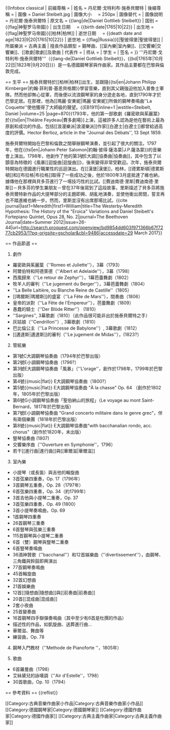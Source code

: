 {{Infobox classical
| 前綴尊稱     = 
| 姓名         = 丹尼爾·戈特利布·施泰貝爾特
| 後綴尊稱     = 
| 圖像         = Daniel Steibelt.jpg
| 圖像大小     = 250px
| 圖像替代     = 
| 圖像說明     = 丹尼爾·施泰貝爾特
| 原文名       = {{lang|de|Daniel Gottlieb Steibelt}}
| 国别         = {{flag|神聖罗马帝國}}
| 出生日期     = {{birth date|1765|10|22}}
| 出生地       = {{flag|神聖罗马帝國}}[[柏林|柏林]]
| 逝世日期     = {{death date and age|1823|9|20|1765|10|22}}
| 逝世地       = {{flag|Russia}}[[聖彼得堡|聖彼得堡]]
| 所屬樂派     = 古典主義 
| 擅長作品類型 = 鋼琴曲、[[室內樂|室內樂]]、[[交響樂|交響樂]]、[[歌劇|歌劇]]及歌曲
| 代表作       = 
| 师从         = 
| 学生         = 
| 签名         = 
}}
'''丹尼爾·戈特利布·施泰貝爾特'''（{{lang-de|Daniel Gottlieb Steibelt}}，{{bd|1765年|10月22日|1823年|9月20日}}）是一名德國鋼琴家與作曲家。其作品主要都在巴黎與倫敦完成。

== 生平 ==
施泰貝爾特於[[柏林|柏林]]出生，並跟隨{{tsl|en|Johann Philipp Kirnberger|約翰·菲利普·基恩貝格爾}}學習音樂，直到其父親強迫他加入普魯士軍隊。然而他卻無心從軍，而後便以流浪鋼琴家的身分遊走各地，直到1790年才於巴黎定居。在那裡，他為[[瑪麗·安東妮|瑪麗·安東妮]]所做的鋼琴奏鳴曲''La Coquette''使他獲得了大師級的聲望。<ref name="EB1911">{{EB1911|inline=1 |wstitle=Steibelt, Daniel |volume=25 |page=870}}</ref>1793年，他的第一部歌劇《羅密歐與茱麗葉》於{{tsl|en|Théâtre Feydeau|費多劇場}}上演，這被許多人認為是他在藝術上最為原創和成功的作品，包括[[浪漫樂派|浪漫樂派]]作家[[白遼士|白遼士]]都曾給過高度的評價。<ref>Hector Berlioz, article in the ''Journal des Débats'', 13 Sept 1859.</ref>

施泰貝爾特開始在巴黎和倫敦之間舉辦鋼琴演奏，並引起了很大的關注。<ref name="EB1911"/>1797年，他在{{tsl|en|Johann Peter Salomon|約翰·彼得·薩洛蒙|J.P.薩洛蒙}}的音樂會上演出。1798年，他創作了他的第3號E大調[[協奏曲|協奏曲]]，其中包含了以顫音為特徵的《風暴[[迴旋曲|迴旋曲]]》，後來變得非常受歡迎。次年，施泰貝爾特開始在德國進行職業性的巡迴演出。在[[漢堡|漢堡]]，柏林，[[德累斯頓|德累斯頓]]和[[布拉格|布拉格]]取得了一些成功之後，他於1800年3月底抵達了維也納，據傳他在那裡與貝多芬進行了一場技巧性的比試。[[費迪南德·里斯|費迪南德·里斯]]－貝多芬的學生兼朋友－曾在37年後寫到了這段故事，里斯描述了貝多芬將施泰貝爾特新作品的大提琴部分的主題即興、胡亂地演奏，並使他衝出房間，誓言再也不踏進維也納一步。然而，里斯並沒有出席那場比試。<ref>{{cite journal|last1=Meredith|first1=William|title=The Westerby-Meredith Hypothesis: The History of the "Eroica" Variations and Daniel Steibelt's Fortepiano Quintet, Opus 28, No. 2|journal=The Beethoven Journal|date=Summer 2012|issue=26-44|url=http://search.proquest.com/openview/bd9854dd603f971366b67f7277cb2953/1?pq-origsite=gscholar&cbl=9486|accessdate=29 March 2017}}</ref>

== 作品節選 ==
1. 劇作
* 羅密歐與茱麗葉（''Romeo et Juliette''），3幕（1793）
* 阿爾伯特和阿德萊德（''Albert et Adelaide''），3幕（1798）
* 西風歸來（''Le retour de Zephyr''），1幕芭蕾舞劇（1802）
* 牧羊人的審判（''Le jugement du Berger''），3幕芭蕾舞劇（1804）
* ''La Belle Laitière, ou Blanche Reine de Castille''（1805）
* [[瑪爾斯|瑪爾斯]]的盛宴（''La Fête de Mars''），間奏曲（1806）
* 皇帝的派對（''La Fête de l'Empereur''），芭蕾舞劇（1809）
* 愚蠢的騎士（''Der Blöde Ritter''） (1810）
* ''Sargines'', 3幕歌劇（1810）（此作品很可能非出於施泰貝爾特之手）
* 灰姑娘（''Cendrillon''）, 3幕歌劇（1810）
* 巴比倫公主（''La Princesse de Babylone''）, 3幕歌劇（1812）
* [[邁達斯|邁達斯]]的審判（''Le jugement de Midas''），(1823?）

2. 管絃樂
* 第1號C大調鋼琴協奏曲（1794年於巴黎出版）
* 第2號E小調鋼琴協奏曲（1796?）
* 第3號E大調鋼琴協奏曲「風暴」（''L'orage''，創作於1798年，1799年於巴黎出版）
* 第4號{{music|flat}} E大調鋼琴協奏曲（1800?）
* 第5號{{music|flat}} E大調鋼琴協奏曲 "À la chasse" Op. 64 （創作於1802年，1805年於巴黎出版）
* 第6號G小調鋼琴協奏曲「聖伯納山的旅程」（Le voyage au mont Saint-Bernard，1817年於巴黎出版）
* 第7號E小調鋼琴協奏曲 "Grand concerto militaire dans le genre grec"，伴有兩個樂團（1818年於巴黎出版）
* 第8號{{music|flat}} E大調鋼琴協奏曲"with bacchanalian rondo, acc. chorus"（創作於1820年，未出版）
* 豎琴協奏曲 (1807)
* 交響樂序曲（''Ouverture en Symphonie''，1796）
* 若干[[進行曲|進行曲]]與[[華爾滋|華爾滋]]

3. 室內樂
* 小提琴（或長笛）與吉他的輪旋曲
* 3首弦樂四重奏，Op. 17（1796年）
* 3首鋼琴五重奏，Op. 28（1797年）
* 6首弦樂四重奏，Op. 34（約1799年）
* 3首吉他與小提琴二重奏，Op. 37
* 3首弦樂四重奏，Op. 49 (1800）
* 3首小提琴奏鳴曲，Op. 69
* 1首鋼琴四重奏
* 26首鋼琴三重奏
* 6首豎琴與弦樂三重奏
* 115首鋼琴與小提琴二重奏
* 6首（雙）鋼琴與豎琴二重奏
* 6首豎琴奏鳴曲
* 36酒神贊歌（''bacchanal''）和12首娛樂曲（''divertissement''），由鋼琴、三角鐵與鈴鼓即興演出
* 77首鋼琴奏鳴曲
* 45首輪旋曲
* 32首幻想曲
* 21首娛樂曲
* 12首[[隨想曲|隨想曲]]與[[前奏曲|前奏曲]]
* 20首[[混成曲|混成曲]]
* 2套小夜曲
* 25首變奏曲
* 16首鋼琴四手聯彈奏鳴曲（其中至少有6首是杜撰的作品）
* 描述性的作品，如凱旋曲、送葬進行曲…
* 華爾滋、舞曲等
* 練習曲，Op. 78

4. 鋼琴入門教材（''Methode de Pianoforte ''，1805年）

5. 歌曲
* 6首羅曼曲（1798）
* 艾絲黛兒的詠嘆調（''Air d'Estelle''，1798）
* 30首歌曲，Op. 10（1794）

== 參考資料 ==
{{reflist}}

[[Category:古典音樂作曲家小作品|Category:古典音樂作曲家小作品]]
[[Category:德國鋼琴家|Category:德國鋼琴家]]
[[Category:德國作曲家|Category:德國作曲家]]
[[Category:古典主義作曲家|Category:古典主義作曲家]]